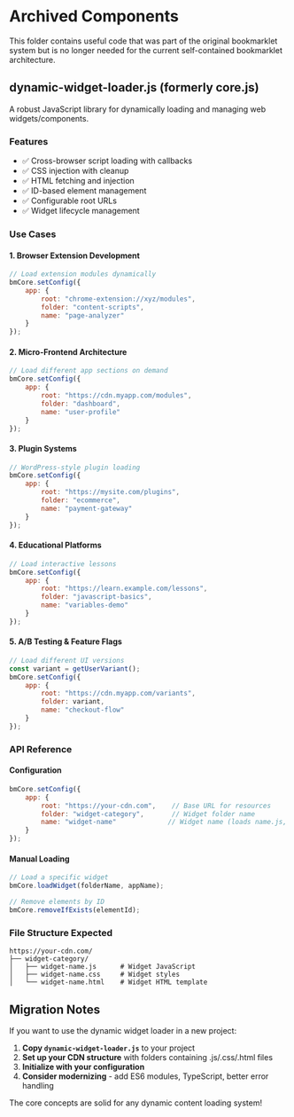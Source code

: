 # Archived Components

This folder contains useful code that was part of the original bookmarklet system but is no longer needed for the current self-contained bookmarklet architecture.

## dynamic-widget-loader.js (formerly core.js)

A robust JavaScript library for dynamically loading and managing web widgets/components.

### Features
- ✅ Cross-browser script loading with callbacks
- ✅ CSS injection with cleanup
- ✅ HTML fetching and injection  
- ✅ ID-based element management
- ✅ Configurable root URLs
- ✅ Widget lifecycle management

### Use Cases

#### 1. Browser Extension Development
```javascript
// Load extension modules dynamically
bmCore.setConfig({
    app: {
        root: "chrome-extension://xyz/modules",
        folder: "content-scripts",
        name: "page-analyzer"
    }
});
```

#### 2. Micro-Frontend Architecture
```javascript
// Load different app sections on demand
bmCore.setConfig({
    app: {
        root: "https://cdn.myapp.com/modules",
        folder: "dashboard",
        name: "user-profile"
    }
});
```

#### 3. Plugin Systems
```javascript
// WordPress-style plugin loading
bmCore.setConfig({
    app: {
        root: "https://mysite.com/plugins",
        folder: "ecommerce",
        name: "payment-gateway"
    }
});
```

#### 4. Educational Platforms
```javascript
// Load interactive lessons
bmCore.setConfig({
    app: {
        root: "https://learn.example.com/lessons",
        folder: "javascript-basics",
        name: "variables-demo"
    }
});
```

#### 5. A/B Testing & Feature Flags
```javascript
// Load different UI versions
const variant = getUserVariant();
bmCore.setConfig({
    app: {
        root: "https://cdn.myapp.com/variants",
        folder: variant,
        name: "checkout-flow"
    }
});
```

### API Reference

#### Configuration
```javascript
bmCore.setConfig({
    app: {
        root: "https://your-cdn.com",    // Base URL for resources
        folder: "widget-category",       // Widget folder name
        name: "widget-name"             // Widget name (loads name.js, name.css, name.html)
    }
});
```

#### Manual Loading
```javascript
// Load a specific widget
bmCore.loadWidget(folderName, appName);

// Remove elements by ID
bmCore.removeIfExists(elementId);
```

### File Structure Expected
```
https://your-cdn.com/
├── widget-category/
│   ├── widget-name.js      # Widget JavaScript
│   ├── widget-name.css     # Widget styles  
│   └── widget-name.html    # Widget HTML template
```

## Migration Notes

If you want to use the dynamic widget loader in a new project:

1. **Copy `dynamic-widget-loader.js`** to your project
2. **Set up your CDN structure** with folders containing .js/.css/.html files
3. **Initialize with your configuration**
4. **Consider modernizing** - add ES6 modules, TypeScript, better error handling

The core concepts are solid for any dynamic content loading system!

